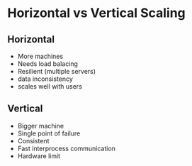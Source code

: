 # Horizontal vs Vertical Scaling

## Horizontal
* More machines
* Needs load balacing
* Resilient (multiple servers)
* data inconsistency
* scales well with users

## Vertical
* Bigger machine
* Single point of failure
* Consistent
* Fast interprocess communication 
* Hardware limit
